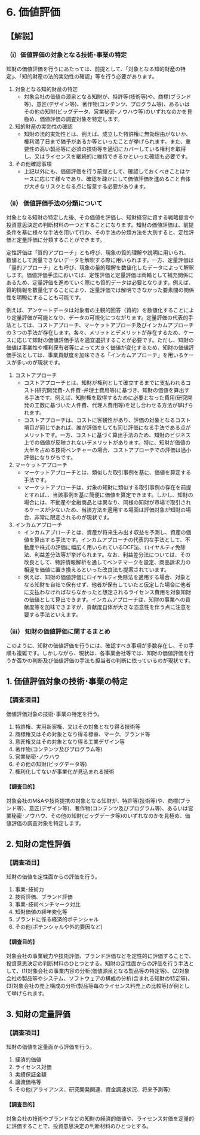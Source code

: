 # 6. 価値評価

## 【解説】

### （i）価値評価の対象となる技術･事業の特定

知財の価値評価を行うにあたっては、前提として、「対象となる知的財産の特定」、「知的財産の法的実効性の確認」等を行う必要があります。

1. 対象となる知的財産の特定
   - 対象会社の価値の源泉となる知財が、特許等(技術等)や、商標(ブランド等)、意匠(デザイン等)、著作物(コンテンツ、プログラム等)、あるいはその他の知財(ビッグデータ、営業秘密･ノウハウ等)のいずれなのかを見極め、価値評価の調査対象を特定します。
2. 知的財産の実効性の確認
   - 知財の法的実効性とは、例えば、成立した特許権に無効理由がないか、権利満了日まで猶予があるか等といったことが挙げられます。また、重要性の高い製品等に必須の技術等を適切にカバーしている権利を取得し、又はライセンスを継続的に維持できるかといった確認も必要です。
3. その他確認事項
   - 上記以外にも、価値評価を行う前提として、確認しておくべきことはケースに応じて様々であり、確認を疎かにして価値評価を進めること自体が大きなリスクとなる点に留意する必要があります。

### （ii） 価値評価手法の分類について

対象となる知財の特定した後、その価値を評価し、知財経営に資する戦略提言や投資意思決定の判断材料の一つとすることになります。知財の価値評価は、前提条件を基に様々な手法を用いて行わ、その手法の分類方法を大別すると、定性評価と定量評価に分類することができます。

定性評価は「質的アプローチ」とも呼び、現象の質的理解や説明に用いられ、数値として測量できないデータを解釈する際に用いられます。一方、定量評価は「量的アプローチ」とも呼び、現象の量的理解を数値化したデータによって解釈します。価値評価手法においては、定性評価と定量評価は両輪として補充関係にあるため、定量評価を進めていく際にも質的データは必要となります。例えば、質的情報を数量化することにより、定量評価では解明できなかった要素間の関係性を明瞭にすることも可能です。

例えば、アンケートデータは対象者の主観的回答（質的）を数値化することにより定量評価が可能となり、データの可視化につながります。定量評価の代表的手法としては、コストアプローチ、マーケットアプローチ及びインカムアプローチの３つの手法が存在します。各々、メリットとデメリットが存在するため、ケースに応じて知財の価値評価手法を適宜選択することが必要です。ただし、知財の価値は事業性や権利保有者等によって大きく価値が変化するため、知財の価値評価手法としては、事業貢献度を加味できる「インカムアプローチ」を用いるケースが多いのが現状です。

1. コストアプローチ
   - コストアプローチとは、知財が権利として確立するまでに支払われるコスト(研究開発費･人件費･弁理士費用等)に基づき、知財の価値を算出する手法です。例えば、知財権を取得するために必要となった費用(研究開発の工数に基づいた人件費、代理人費用等)を足し合わせる方法が挙げられます。
   - コストアプローチは、コストに客観性があり、評価の対象となるコスト項目が同じであれば、誰が評価をしても同じ評価になる手法である点がメリットです。一方、コストに基づく算出手法のため、知財のビジネス上での価値が反映されないデメリットがあります。特に、知財が価値の大半を占める技術ベンチャーの場合、コストアプローチでの評価は過小評価になりがちです。
2. マーケットアプローチ
   - マーケットアプローチとは、類似した取引事例を基に、価値を算定する手法です。
   - マーケットアプローチは、対象の知財に類似する取引事例の存在を前提とすれば、、当該事例を基に簡便に価値を算定できます。しかし、知財の場合には、不動産や金融商品とは異なり、同様の知財が市場で取引されるケースが少ないため、当該方法を適用する場面は評価対象が知財の場合、非常に限定されるのが現状です。
3. インカムアプローチ
   - インカムアプローチとは、資産が将来生み出す収益を予測し、資産の価値を算出する手法です。インカムアプローチの代表的な手法として、不動産や株式の評価に幅広く用いられているDCF法、ロイヤルティ免除法、利益差分法等が挙げられます。なお、利益差分法については、その改良として、特許情報解析を通してベンチマークを設定、商品訴求力の相違を価値に置き換えるといった改良法も提案されています。
   - 例えば、知財の価値評価にロイヤルティ免除法を適用する場合、対象となる知財を自社で保有せず、他者が保有していたと仮定した場合に他者に支払わなければならなかったと想定されるライセンス費用を対象知財の価値として算出できます。インカムアプローチは、知財の事業への貢献度等を加味できますが、貢献度自体が大きな恣意性を伴う点に注意を要する手法といえます。

### （iii） 知財の価値評価に関するまとめ

このように、知財の価値評価を行うには、確認すべき事項が多数存在し、その手順も複雑です。しかしながら、現状は、各事業会社等では、知財の価値評価を行うか否かの判断及び価値評価の手法も担当者の判断に依っているのが現状です。

## 1. 価値評価対象の技術･事業の特定

### 【調査項目】

価値評価対象の技術･事業の特定を行う。

1. 特許権、実用新案権、又はその対象となり得る技術等
2. 商標権又はその対象となり得る標章、マーク、ブランド等
3. 意匠権又はその対象となり得る工業デザイン等
4. 著作物(コンテンツ及びプログラム等)
5. 営業秘密･ノウハウ
6. その他の知財(ビッグデータ等)
7. 権利化してないが事業化が見込まれる技術

#### 【調査目的】

対象会社のM&Aや技術提携の対象となる知財が、特許等(技術等)や、商標(ブランド等)、意匠(デザイン等)、著作物(コンテンツ及びプログラム等)、あるいは営業秘密･ノウハウ、その他の知財(ビッグデータ等)のいずれなのかを見極め、価値評価の調査対象を特定します。

## 2. 知財の定性評価

### 【調査項目】

知財の価値を定性面からの評価を行う。

1. 事業･技術力
2. 技術評価、ブランド評価
3. 事業･技術ベンチマーク対比
4. 知財価値の経年変化等
5. ブランドに係る経済的ポテンシャル
6. その他(ポテンシャルや外的要因など)

#### 【調査目的】

対象会社の事業戦力や技術評価、ブランド評価などを定性的に評価することで、投資意思決定の判断材料のひとつとする。知財の定性面からの評価を行う手法として、(1)対象会社の事業内容の分析(価値源泉となる製品等の特定等)、(2)対象会社の製品等やシステム、ソフトウェアの構成の分析(含まれる知財の特定等)、(3)対象会社の売上構成の分析(製品等毎のライセンス料売上の比較等)が例として挙げられます。

## 3. 知財の定量評価

### 【調査項目】

知財の価値を定量面から評価を行う。

1. 経済的価値
2. ライセンス対価
3. 実績保証金額
4. 譲渡価格等
5. その他(アライアンス、研究開発関連、資金調達状況、将来予測等)

#### 【調査目的】

対象会社の技術やブランドなどの知財の経済的価値や、ライセンス対価を定量的に評価することで、投資意思決定の判断材料のひとつとする。
